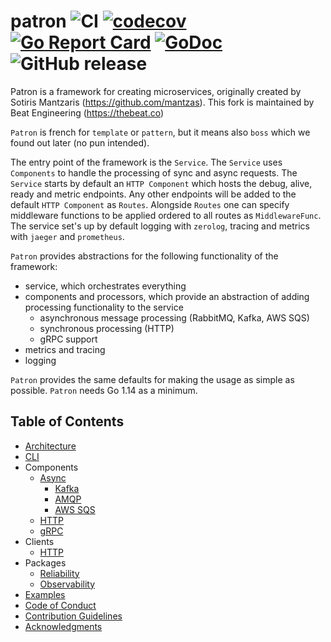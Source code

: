 # patron ![CI](https://github.com/beatlabs/patron/workflows/CI/badge.svg) [![codecov](https://codecov.io/gh/beatlabs/patron/branch/master/graph/badge.svg)](https://codecov.io/gh/beatlabs/patron) [![Go Report Card](https://goreportcard.com/badge/github.com/beatlabs/patron)](https://goreportcard.com/report/github.com/beatlabs/patron) [![GoDoc](https://godoc.org/github.com/beatlabs/patron?status.svg)](https://godoc.org/github.com/beatlabs/patron) ![GitHub release](https://img.shields.io/github/release/beatlabs/patron.svg)

Patron is a framework for creating microservices, originally created by Sotiris Mantzaris (https://github.com/mantzas). This fork is maintained by Beat Engineering (https://thebeat.co)

`Patron` is french for `template` or `pattern`, but it means also `boss` which we found out later (no pun intended).

The entry point of the framework is the `Service`. The `Service` uses `Components` to handle the processing of sync and async requests. The `Service` starts by default an `HTTP Component` which hosts the debug, alive, ready and metric endpoints. Any other endpoints will be added to the default `HTTP Component` as `Routes`. Alongside `Routes` one can specify middleware functions to be applied ordered to all routes as `MiddlewareFunc`. The service set's up by default logging with `zerolog`, tracing and metrics with `jaeger` and `prometheus`.

`Patron` provides abstractions for the following functionality of the framework:

- service, which orchestrates everything
- components and processors, which provide an abstraction of adding processing functionality to the service
  - asynchronous message processing (RabbitMQ, Kafka, AWS SQS)
  - synchronous processing (HTTP)
  - gRPC support
- metrics and tracing
- logging

`Patron` provides the same defaults for making the usage as simple as possible.
`Patron` needs Go 1.14 as a minimum.

## Table of Contents

- [Architecture](docs/Architecture.md)
- [CLI](docs/other/CLI.md)
- Components
  - [Async](docs/components/async/Async.md)
    - [Kafka](docs/components/async/Kafka.md)
    - [AMQP](docs/components/async/AMQP.md)
    - [AWS SQS](docs/components/async/AWSSQS.md)
  - [HTTP](docs/components/HTTP.md)
  - [gRPC](docs/components/gRPC.md)
- Clients
  - [HTTP](docs/clients/HTTP.md)
- Packages
  - [Reliability](docs/other/Reliability.md)
  - [Observability](docs/other/Observability.md)
- [Examples](docs/Examples.md)
- [Code of Conduct](docs/CodeOfConduct.md)
- [Contribution Guidelines](docs/ContributionGuidelines.md)
- [Acknowledgments](docs/ACKNOWLEDGMENTS.md)
